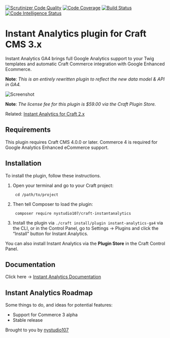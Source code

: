 [![Scrutinizer Code Quality](https://scrutinizer-ci.com/g/nystudio107/craft-instantanalytics-ga4/badges/quality-score.png?b=v4)](https://scrutinizer-ci.com/g/nystudio107/craft-instantanalytics-ga4/?branch=v4) [![Code Coverage](https://scrutinizer-ci.com/g/nystudio107/craft-instantanalytics-ga4/badges/coverage.png?b=v4)](https://scrutinizer-ci.com/g/nystudio107/craft-instantanalytics-ga4/?branch=v4) [![Build Status](https://scrutinizer-ci.com/g/nystudio107/craft-instantanalytics-ga4/badges/build.png?b=v4)](https://scrutinizer-ci.com/g/nystudio107/craft-instantanalytics-ga4/build-status/v4) [![Code Intelligence Status](https://scrutinizer-ci.com/g/nystudio107/craft-instantanalytics-ga4/badges/code-intelligence.svg?b=v4)](https://scrutinizer-ci.com/code-intelligence)

# Instant Analytics plugin for Craft CMS 3.x

Instant Analytics GA4 brings full Google Analytics support to your Twig templates and automatic Craft Commerce integration with Google Enhanced Ecommerce.

**Note**: _This is an entirely rewritten plugin to reflect the new data model & API in GA4._

![Screenshot](./docs/docs/resources/img/plugin-banner.jpg)

**Note**: _The license fee for this plugin is $59.00 via the Craft Plugin Store._

Related: [Instant Analytics for Craft 2.x](https://github.com/nystudio107/instantanalytics)

## Requirements

This plugin requires Craft CMS 4.0.0 or later. Commerce 4 is required for Google Analytics Enhanced eCommerce support.

## Installation

To install the plugin, follow these instructions.

1. Open your terminal and go to your Craft project:

        cd /path/to/project

2. Then tell Composer to load the plugin:

        composer require nystudio107/craft-instantanalytics

3. Install the plugin via `./craft install/plugin instant-analytics-ga4` via the CLI, or in the Control Panel, go to Settings → Plugins and click the “Install” button for Instant Analytics.

You can also install Instant Analytics via the **Plugin Store** in the Craft Control Panel.

## Documentation

Click here -> [Instant Analytics Documentation](https://nystudio107.com/plugins/instant-analytics/documentation)

## Instant Analytics Roadmap

Some things to do, and ideas for potential features:

* Support for Commerce 3 alpha
* Stable release

Brought to you by [nystudio107](http://nystudio107.com)
